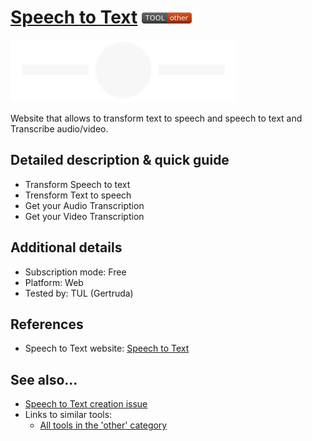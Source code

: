 # [Speech to Text](https://www.textfromtospeech.com)  [<img src="images/other.png" align="bottom">](https://github.com/e-CLOSE/Toolbox/issues?q=label%3A01_TOOL+label%3Aother)

[<img src="images/logoSpeech.PNG" align="bottom" height="100" alt="logoSpeech Logo">](https://www.textfromtospeech.com)

Website that allows to transform text to speech and speech to text and Transcribe audio/video.

## Detailed description & quick guide

- Transform Speech to text
- Trensform Text to speech
- Get your Audio Transcription
- Get your Video Transcription

## Additional details

- Subscription mode: Free
- Platform: Web
- Tested by: TUL (Gertruda)


## References

- Speech to Text website: [Speech to Text](https://www.textfromtospeech.com)


## See also...

- [Speech to Text creation issue](https://github.com/e-CLOSE/Toolbox/issues/126)
- Links to similar tools:
  - [All tools in the 'other' category](https://github.com/e-CLOSE/Toolbox/issues?q=label%3A01_TOOL+label%3Aother)
